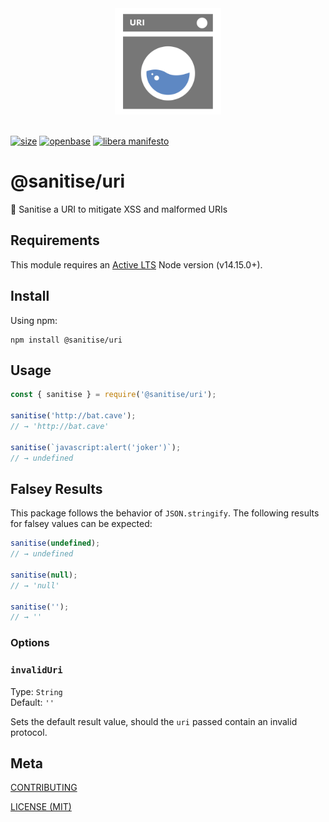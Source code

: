 [size]: https://packagephobia.now.sh/badge?p=@sanitise/html
[size-url]: https://packagephobia.now.sh/result?p=@sanitise/html

<div align="center">
  <img width="170" src="https://raw.githubusercontent.com/openbasehq/sanitise/master/assets/uri.svg?token=AAASUUZBZKJXXRDFGY6VTHTBNHP5E" /><br/><br/>
</div>

[![size][size]][size-url]
[![openbase](https://img.shields.io/badge/view%20on-openbase-blue)](https://openbase.com/js/%40sanitise%2Furl)
[![libera manifesto](https://img.shields.io/badge/libera-manifesto-lightgrey.svg)](https://liberamanifesto.com)

# @sanitise/uri

🧼 Sanitise a URI to mitigate XSS and malformed URIs

## Requirements

This module requires an [Active LTS](https://github.com/nodejs/Release) Node version (v14.15.0+).

## Install

Using npm:

```console
npm install @sanitise/uri
```

## Usage

```js
const { sanitise } = require('@sanitise/uri');

sanitise('http://bat.cave');
// → 'http://bat.cave'

sanitise(`javascript:alert('joker')`);
// → undefined
```

## Falsey Results

This package follows the behavior of `JSON.stringify`. The following results for falsey values can be expected:

```js
sanitise(undefined);
// → undefined

sanitise(null);
// → 'null'

sanitise('');
// → ''
```

### Options

### `invalidUri`

Type: `String`<br>
Default: `''`

Sets the default result value, should the `uri` passed contain an invalid protocol.

## Meta

[CONTRIBUTING](/.github/CONTRIBUTING.md)

[LICENSE (MIT)](/LICENSE)
